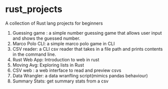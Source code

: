 # rust_projects
A collection of Rust lang projects for beginners

1. Guessing game : a simple number guessing game that allows user input and shows the guessed number.
2. Marco Polo CLI: a simple marco polo game in CLI
3. CSV reader: a CLI csv reader that takes in a file path and prints contents in the command line.
4. Rust Web App: Introduction to web in rust
5. Moving Avg: Exploring lists in Rust
6. CSV web : a web interface to read and preview csvs
7. Data Wrangler: a data wranfling script(mimics pandas behaviour)
8. Summary Stats: get summary stats from a csv